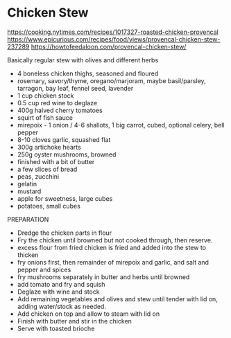 # Chicken Stew

https://cooking.nytimes.com/recipes/1017327-roasted-chicken-provencal
https://www.epicurious.com/recipes/food/views/provencal-chicken-stew-237289
https://howtofeedaloon.com/provencal-chicken-stew/

Basically regular stew with olives and different herbs

* 4 boneless chicken thighs, seasoned and floured
* rosemary, savory/thyme, oregano/marjoram, maybe basil/parsley, tarragon, bay leaf, fennel seed, lavender
* 1 cup chicken stock
* 0.5 cup red wine to deglaze
* 400g halved cherry tomatoes
* squirt of fish sauce
* mirepoix - 1 onion / 4-6 shallots, 1 big carrot, cubed, optional celery, bell pepper
* 8-10 cloves garlic, squashed flat
* 300g artichoke hearts
* 250g oyster mushrooms, browned
* finished with a bit of butter
* a few slices of bread
* peas, zucchini
* gelatin
* mustard
* apple for sweetness, large cubes
* potatoes, small cubes

PREPARATION

* Dredge the chicken parts in flour
* Fry the chicken until browned but not cooked through, then reserve.
* excess flour from fried chicken is fried and added into the stew to thicken
* fry onions first, then remainder of mirepoix and garlic, and salt and pepper and spices
* fry mushrooms separately in butter and herbs until browned
* add tomato and fry and squish
* Deglaze with wine and stock
* Add remaining vegetables and olives and stew until tender with lid on, adding water/stock as needed.
* Add chicken on top and allow to steam with lid on
* Finish with butter and stir in the chicken
* Serve with toasted brioche